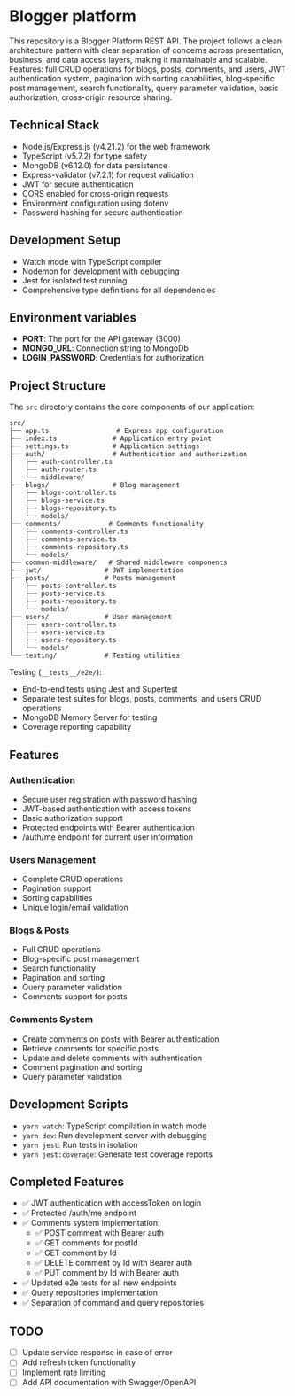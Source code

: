 # Blogger platform

This repository is a Blogger Platform REST API. The project follows a clean architecture pattern with clear separation of concerns across presentation, business, and data access layers, making it maintainable and scalable. Features: full CRUD operations for blogs, posts, comments, and users, JWT authentication system, pagination with sorting capabilities, blog-specific post management, search functionality, query parameter validation, basic authorization, cross-origin resource sharing.

## Technical Stack

- Node.js/Express.js (v4.21.2) for the web framework
- TypeScript (v5.7.2) for type safety
- MongoDB (v6.12.0) for data persistence
- Express-validator (v7.2.1) for request validation
- JWT for secure authentication
- CORS enabled for cross-origin requests
- Environment configuration using dotenv
- Password hashing for secure authentication

## Development Setup

- Watch mode with TypeScript compiler
- Nodemon for development with debugging
- Jest for isolated test running
- Comprehensive type definitions for all dependencies

## Environment variables

- **PORT**: The port for the API gateway (3000)
- **MONGO_URL**: Connection string to MongoDb
- **LOGIN_PASSWORD**: Credentials for authorization

## Project Structure

The `src` directory contains the core components of our application:

```
src/
├── app.ts                 # Express app configuration
├── index.ts              # Application entry point
├── settings.ts           # Application settings
├── auth/                 # Authentication and authorization
│   ├── auth-controller.ts
│   ├── auth-router.ts
│   └── middleware/
├── blogs/                # Blog management
│   ├── blogs-controller.ts
│   ├── blogs-service.ts
│   ├── blogs-repository.ts
│   └── models/
├── comments/            # Comments functionality
│   ├── comments-controller.ts
│   ├── comments-service.ts
│   ├── comments-repository.ts
│   └── models/
├── common-middleware/   # Shared middleware components
├── jwt/                # JWT implementation
├── posts/              # Posts management
│   ├── posts-controller.ts
│   ├── posts-service.ts
│   ├── posts-repository.ts
│   └── models/
├── users/              # User management
│   ├── users-controller.ts
│   ├── users-service.ts
│   ├── users-repository.ts
│   └── models/
└── testing/            # Testing utilities
```

Testing (`__tests__/e2e/`):

- End-to-end tests using Jest and Supertest
- Separate test suites for blogs, posts, comments, and users CRUD operations
- MongoDB Memory Server for testing
- Coverage reporting capability

## Features

### Authentication

- Secure user registration with password hashing
- JWT-based authentication with access tokens
- Basic authorization support
- Protected endpoints with Bearer authentication
- /auth/me endpoint for current user information

### Users Management

- Complete CRUD operations
- Pagination support
- Sorting capabilities
- Unique login/email validation

### Blogs & Posts

- Full CRUD operations
- Blog-specific post management
- Search functionality
- Pagination and sorting
- Query parameter validation
- Comments support for posts

### Comments System

- Create comments on posts with Bearer authentication
- Retrieve comments for specific posts
- Update and delete comments with authentication
- Comment pagination and sorting
- Query parameter validation

## Development Scripts

- `yarn watch`: TypeScript compilation in watch mode
- `yarn dev`: Run development server with debugging
- `yarn jest`: Run tests in isolation
- `yarn jest:coverage`: Generate test coverage reports

## Completed Features

- ✅ JWT authentication with accessToken on login
- ✅ Protected /auth/me endpoint
- ✅ Comments system implementation:
  - ✅ POST comment with Bearer auth
  - ✅ GET comments for postId
  - ✅ GET comment by Id
  - ✅ DELETE comment by Id with Bearer auth
  - ✅ PUT comment by Id with Bearer auth
- ✅ Updated e2e tests for all new endpoints
- ✅ Query repositories implementation
- ✅ Separation of command and query repositories

## TODO

- [ ] Update service response in case of error
- [ ] Add refresh token functionality
- [ ] Implement rate limiting
- [ ] Add API documentation with Swagger/OpenAPI
